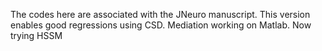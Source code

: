 The codes here are associated with the JNeuro manuscript. This version enables good regressions using CSD. Mediation working on Matlab. Now trying HSSM 
